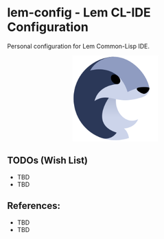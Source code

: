 # lem-config - Lem CL-IDE Configuration 

Personal configuration for Lem Common-Lisp IDE.

<p align="center">
  <img src="assets/lem-icon.png" width="200" />
</p>


## TODOs (Wish List)

  - TBD
  - TBD

   
## References:

  - TBD
  - TBD
